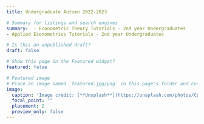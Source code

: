 ```yaml
---
title: Undergraduate Autumn 2022-2023

# Summary for listings and search engines
summary:  - Econometric Theory Tutorials - 2nd year Undergraduates
- Applied Econometrics Tutorials - 2nd year Undergraduates

# Is this an unpublished draft?
draft: false

# Show this page in the Featured widget?
featured: false

# Featured image
# Place an image named `featured.jpg/png` in this page's folder and customize its options here.
image:
  caption: 'Image credit: [**Unsplash**](https://unsplash.com/photos/CpkOjOcXdUY)'
  focal_point: ""
  placement: 2
  preview_only: false
---
```

